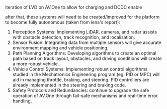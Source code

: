 
iteration of LVD on AV.One to allow for charging and DCDC enable

after that, these systems will need to be created/improved for the platform to become fully autonomous (taken from lena's report):
1. Perception Systems: Implementing LiDAR, cameras, and radar assists with obstacle detection, track recognition, and localisation. 
2. Sensor Fusion: Integrating data from multiple sensors will give accurate environment mapping and vehicle positioning. 
3. Path Planning Algorithms: Developing algorithms to create an optimal path based on track layout, obstacles, and driving conditions will create a more robust vehicle. 
4. Vehicle Control Systems: Implementing robust control algorithms studied in the Mechatronics Engineering program (eg. PID or MPC) will aid in managing throttle, braking, and steering. PID controllers are already implemented in the steering and braking code. 
5. Safety Protocols and Redundancies: continue to upgrade the safe operation of AV.One through fail-safe mechanisms and real-time error handling.